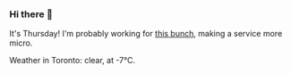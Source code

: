 ### Hi there :wave:

It's Thursday! I'm probably working for [this bunch](https://github.com/kohofinancial), making a service more micro.

Weather in Toronto: clear, at -7°C.
